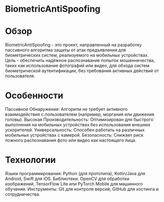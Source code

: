 # BiometricAntiSpoofing

# Обзор

BiometricAntiSpoofing - это проект, направленный на разработку пассивного алгоритма защиты от атак предъявления для биометрических систем, реализуемого на мобильных устройствах. Цель - обеспечить надёжное распознавание попыток мошенничества, таких как использование фотографий или видео, для обхода систем биометрической аутентификации, без требования активных действий от пользователя.

# Особенности

Пассивное Обнаружение: Алгоритм не требует активного взаимодействия с пользователем (например, моргания или движения головы).
Высокая Производительность: Оптимизирован для быстрого выполнения на мобильных устройствах без использования внешних ускорителей.
Универсальность: Способен работать на различных мобильных устройствах с камерой.
Безопасность: Снижает риск ложного распознавания фото или видео как настоящего лица.

# Технологии

Языки программирования: Python (для прототипа), Kotlin/Java для Android, Swift для iOS.
Библиотеки: OpenCV для обработки изображений, TensorFlow Lite или PyTorch Mobile для машинного обучения.
Инструменты: Git для контроля версий, GitHub для хостинга и сотрудничества.
